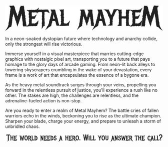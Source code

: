 <p align="center">
    <img src="./assets/logo.png" title="Could this be the best game experience you've ever had?" alt="Metal Mayhem">
</p>

<!-- <p align="center" font-size="23"> --> 
In a neon-soaked dystopian future where technology and anarchy collide, only the strongest will rise victorious.
<!-- </p> -->

Immerse yourself in a visual masterpiece that marries cutting-edge graphics with nostalgic pixel art, transporting you to a future that pays homage to the glory days of arcade gaming. From neon-lit back alleys to towering skyscrapers crumbling in the wake of your devastation, every frame is a work of art that encapsulates the essence of a bygone era.

As the heavy metal soundtrack surges through your veins, propelling you forward in the relentless pursuit of justice, you'll experience a rush like no other. The stakes are high, the challenges are relentless, and the adrenaline-fueled action is non-stop.

Are you ready to enter a realm of Metal Mayhem? The battle cries of fallen warriors echo in the winds, beckoning you to rise as the ultimate champion. Sharpen your blade, charge your energy, and prepare to unleash a storm of unbridled chaos. 

<p align="center">
    <img src="./assets/hero.png" title="nah, just a game..." alt="The world needs a hero - will you answer the call?">
</p>



